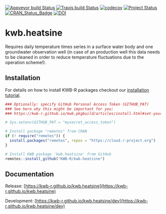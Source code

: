 [![Appveyor build Status](https://ci.appveyor.com/api/projects/status/d4yfx75uiaaamich/branch/master?svg=true)](https://ci.appveyor.com/project/KWB-R/kwb-heatsine/branch/master)
[![Travis build Status](https://travis-ci.com/KWB-R/kwb.heatsine.svg?branch=master)](https://travis-ci.com/KWB-R/kwb.heatsine)
[![codecov](https://codecov.io/github/KWB-R/kwb.heatsine/branch/master/graphs/badge.svg)](https://codecov.io/github/KWB-R/kwb.heatsine)
[![Project Status](https://img.shields.io/badge/lifecycle-experimental-orange.svg)](https://www.tidyverse.org/lifecycle/#experimental)
[![CRAN_Status_Badge](https://www.r-pkg.org/badges/version/kwb.heatsine)]()
[![DOI](https://zenodo.org/badge/274332678.svg)](https://zenodo.org/badge/latestdoi/274332678)


# kwb.heatsine

Requires daily temperature times series in a
surface water body and one groundwater observation well (in case of an
production well this data needs to be cleaned in order to reduce
temperature fluctuations due to the operation scheme!).

## Installation

For details on how to install KWB-R packages checkout our [installation tutorial](https://kwb-r.github.io/kwb.pkgbuild/articles/install.html).

```r
### Optionally: specify GitHub Personal Access Token (GITHUB_PAT)
### See here why this might be important for you:
### https://kwb-r.github.io/kwb.pkgbuild/articles/install.html#set-your-github_pat

# Sys.setenv(GITHUB_PAT = "mysecret_access_token")

# Install package "remotes" from CRAN
if (! require("remotes")) {
  install.packages("remotes", repos = "https://cloud.r-project.org")
}

# Install KWB package 'kwb.heatsine' from GitHub
remotes::install_github("KWB-R/kwb.heatsine")
```

## Documentation

Release: [https://kwb-r.github.io/kwb.heatsine](https://kwb-r.github.io/kwb.heatsine)

Development: [https://kwb-r.github.io/kwb.heatsine/dev](https://kwb-r.github.io/kwb.heatsine/dev)
